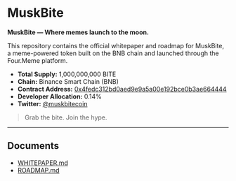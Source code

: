 # MuskBite

**MuskBite — Where memes launch to the moon.**

This repository contains the official whitepaper and roadmap for MuskBite, a meme-powered token built on the BNB chain and launched through the Four.Meme platform.

- **Total Supply:** 1,000,000,000 BITE  
- **Chain:** Binance Smart Chain (BNB)  
- **Contract Address:** [0x4fedc312bd0aed9e9a5a00e192bce0b3ae664444](https://four.meme/token/0x4fedc312bd0aed9e9a5a00e192bce0b3ae664444)  
- **Developer Allocation:** 0.14%  
- **Twitter:** [@muskbitecoin](https://x.com/muskbitecoin)

> Grab the bite. Join the hype.

---

## Documents

- [WHITEPAPER.md](WHITEPAPER.md)
- [ROADMAP.md](ROADMAP.md)
